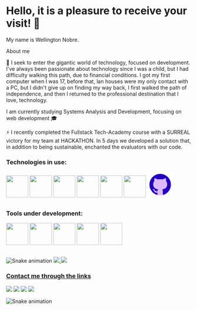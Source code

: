 # Hello, it is a pleasure to receive your visit! 👋
My name is Wellington Nobre.

About me

 🔎 I seek to enter the gigantic world of technology, focused on development. I've always been passionate about technology since I was a child, but I had difficulty walking this path, due to financial conditions. I got my first computer when I was 17, before that, lan houses were my only contact with a PC, but I didn't give up on finding my way back, I first walked the path of independence, and then I returned to the professional destination that I love, technology.

I am currently studying Systems Analysis and Development, focusing on web development 🎓

⚡ I recently completed the Fullstack Tech-Academy course with a SURREAL victory for my team at HACKATHON. In 5 days we developed a solution that, in addition to being sustainable, enchanted the evaluators with our code.

### Technologies in use:


<img src="https://cdn.jsdelivr.net/gh/devicons/devicon/icons/javascript/javascript-original.svg" width="60" height="60" />  <img src="https://cdn.jsdelivr.net/gh/devicons/devicon/icons/css3/css3-original.svg" width="60" height="60"/>  <img src="https://cdn.jsdelivr.net/gh/devicons/devicon/icons/html5/html5-original.svg" width="60" height="60"/>  <img src="https://cdn.jsdelivr.net/gh/devicons/devicon/icons/git/git-original.svg" width="60" height="60"/>  <img src="https://cdn.jsdelivr.net/gh/devicons/devicon/icons/figma/figma-original.svg" width="60" height="60"/>   <img src="https://cdn.jsdelivr.net/gh/devicons/devicon/icons/canva/canva-original.svg" width="60" height="60"/>  <img src="https://raw.githubusercontent.com/matheusxavierr/ProjetoDev/main/assets/github2.svg" width="70px" height="70px">
##      
### Tools under development:

<img src="https://cdn.jsdelivr.net/gh/devicons/devicon/icons/mysql/mysql-original.svg" width="60" height="60" /> <img src="https://cdn.jsdelivr.net/gh/devicons/devicon/icons/nodejs/nodejs-original.svg" width="60" height="60" /> <img src="https://cdn.jsdelivr.net/gh/devicons/devicon/icons/react/react-original.svg" width="60" height="60" /> <img src="https://cdn.jsdelivr.net/gh/devicons/devicon/icons/linux/linux-original.svg" width="60" height="60" /> <img src="https://cdn.jsdelivr.net/gh/devicons/devicon/icons/typescript/typescript-original.svg" width="60" height="60" />
         
##
 <div>
 
 
![Snake animation](https://github.com/seu-usuário-aqui/seu-usuário-aqui/blob/output/github-contribution-grid-snake.svg)
  <a href="https://github.com/Wellington-Nobre">
  <img height="180em" src="https://github-readme-stats.vercel.app/api?username=wellpt&show_icons=true&theme=dark&include_all_commits=true&count_private=true"/>
  <img height="180em" src="https://github-readme-stats.vercel.app/api/top-langs/?username=wellpt&layout=compact&langs_count=7&theme=dark"/>
</div>

  ### Contact me through the links

   <div> 
  <a href = "mailto:wellington.multilaser@gmail.com"><img src="https://img.shields.io/badge/-Gmail-%23333?style=for-the-badge&logo=gmail&logoColor=white" target="_black"></a>
  <a href="https://www.linkedin.com/in/wellington-nobre-9029b9167" target="_blank"><img src="https://img.shields.io/badge/-LinkedIn-%230077B5?style=for-the-badge&logo=linkedin&logoColor=white" target="_blank"></a> 
    <a href = "https://api.whatsapp.com/send?phone=5521985931917&text=Ola%20Mundo%20%5E%5E"><img src="https://img.shields.io/badge/WhatsApp-25D366?style=for-the-badge&logo=whatsapp&logoColor=white" target="_black"></a>
    <a href="@Nobrew" target="_blank"><img src="https://img.shields.io/badge/Telegram-2CA5E0?style=for-the-badge&logo=telegram&logoColor=white" target="_blank"></a> 
  </div>
 
 ![Snake animation](https://github.com/Wellpt/Wellington-Nobre/blob/output/github-contribution-grid-snake.svg)
 
  ##
 
